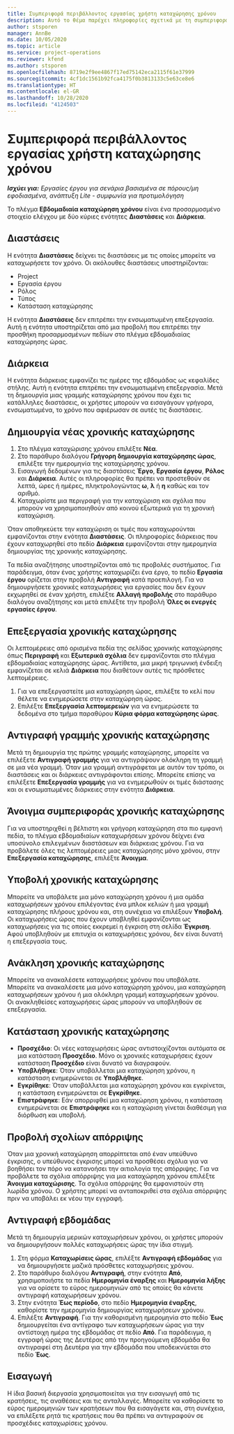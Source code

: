 ```yaml
---
title: Συμπεριφορά περιβάλλοντος εργασίας χρήστη καταχώρησης χρόνου
description: Αυτό το θέμα παρέχει πληροφορίες σχετικά με τη συμπεριφορά του περιβάλλοντος εργασίας για καταχώρηση χρόνου.
author: stsporen
manager: AnnBe
ms.date: 10/05/2020
ms.topic: article
ms.service: project-operations
ms.reviewer: kfend
ms.author: stsporen
ms.openlocfilehash: 8719e2f9ee4867f17ed75142eca2115f61e37999
ms.sourcegitcommit: 4cf1dc1561b92fca4175f0b3813133c5e63ce8e6
ms.translationtype: HT
ms.contentlocale: el-GR
ms.lasthandoff: 10/28/2020
ms.locfileid: "4124503"
---
```

# <a name="time-entry-ui-behavior"></a>Συμπεριφορά περιβάλλοντος εργασίας χρήστη καταχώρησης χρόνου

_**Ισχύει για:** Εργασίες έργου για σενάρια βασισμένα σε πόρους/μη εφοδιασμένα, ανάπτυξη Lite - συμφωνία για προτιμολόγηση_


Το πλέγμα **Εβδομαδιαία καταχώρηση χρόνου** είναι ένα προσαρμοσμένο στοιχείο ελέγχου με δύο κύριες ενότητες **Διαστάσεις** και **Διάρκεια**.

## <a name="dimensions"></a>Διαστάσεις
Η ενότητα **Διαστάσεις** δείχνει τις διαστάσεις με τις οποίες μπορείτε να καταχωρήσετε τον χρόνο. Οι ακόλουθες διαστάσεις υποστηρίζονται:

  - Project
  - Εργασία έργου
  - Ρόλος
  - Τύπος
  - Κατάσταση καταχώρησης

Η ενότητα **Διαστάσεις** δεν επιτρέπει την ενσωματωμένη επεξεργασία. Αυτή η ενότητα υποστηρίζεται από μια προβολή που επιτρέπει την προσθήκη προσαρμοσμένων πεδίων στο πλέγμα εβδομαδιαίας καταχώρησης ώρας.

## <a name="duration"></a>Διάρκεια
Η ενότητα διάρκειας εμφανίζει τις ημέρες της εβδομάδας ως κεφαλίδες στήλης. Αυτή η ενότητα επιτρέπει την ενσωματωμένη επεξεργασία. Μετά τη δημιουργία μιας γραμμής καταχώρησης χρόνου που έχει τις κατάλληλες διαστάσεις, οι χρήστες μπορούν να εισαγάγουν γρήγορα, ενσωματωμένα, το χρόνο που αφιέρωσαν σε αυτές τις διαστάσεις.

## <a name="create-a-new-time-entry"></a>Δημιουργία νέας χρονικής καταχώρησης

1. Στο πλέγμα καταχώρισης χρόνου επιλέξτε **Νέα**. 
2. Στο παράθυρο διαλόγου **Γρήγορη δημιουργία καταχώρησης ώρας**, επιλέξτε την ημερομηνία της καταχώρησης χρόνου.
3. Εισαγωγή δεδομένων για τις διαστάσεις **Έργο**, **Εργασία έργου**, **Ρόλος** και **Διάρκεια**. Αυτές οι πληροφορίες θα πρέπει να προστεθούν σε λεπτά, ώρες ή ημέρες, πληκτρολογώντας **ω**, **λ** ή **η** καθώς και τον αριθμό. 
4. Καταχωρίστε μια περιγραφή για την καταχώριση και σχόλια που μπορούν να χρησιμοποιηθούν από κοινού εξωτερικά για τη χρονική καταχώριση. 

Όταν αποθηκεύετε την καταχώριση οι τιμές που καταχωρούνται εμφανίζονται στην ενότητα **Διαστάσεις**. Οι πληροφορίες διάρκειας που έχουν καταχωρηθεί στο πεδίο **Διάρκεια** εμφανίζονται στην ημερομηνία δημιουργίας της χρονικής καταχώρησης.

Τα πεδία αναζήτησης υποστηρίζονται από τις προβολές συστήματος. Για παράδειγμα, όταν ένας χρήστης καταχωρίζει ένα έργο, το πεδίο **Εργασία έργου** ορίζεται στην προβολή **Αντιγραφή** κατά προεπιλογή. Για να δημιουργήσετε χρονικές καταχωρήσεις για εργασίες που δεν έχουν εκχωρηθεί σε έναν χρήστη, επιλέξτε **Αλλαγή προβολής** στο παράθυρο διαλόγου αναζήτησης και μετά επιλέξτε την προβολή **Όλες οι ενεργές εργασίες έργου**.

## <a name="edit-a-time-entry"></a>Επεξεργασία χρονικής καταχώρησης 
Οι λεπτομέρειες από ορισμένα πεδία της σελίδας χρονικής καταχώρησης όπως **Περιγραφή** και **Εξωτερικά σχόλια** δεν εμφανίζονται στο πλέγμα εβδομαδιαίας καταχώρησης ώρας. Αντίθετα, μια μικρή τριγωνική ένδειξη εμφανίζεται σε κελιά **Διάρκεια** που διαθέτουν αυτές τις πρόσθετες λεπτομέρειες. 

1. Για να επεξεργαστείτε μια καταχώρηση ώρας, επιλέξτε το κελί που θέλετε να ενημερώσετε στην καταχώρηση ώρας.
2. Επιλέξτε **Επεξεργασία λεπτομερειών** για να ενημερώσετε τα δεδομένα στο τμήμα παραθύρου **Κύρια φόρμα καταχώρησης ώρας**. 

## <a name="copy-a-time-entry-row"></a>Αντιγραφή γραμμής χρονικής καταχώρησης
Μετά τη δημιουργία της πρώτης γραμμής καταχώρησης, μπορείτε να επιλέξετε **Αντιγραφή γραμμής** για να αντιγράψουν ολόκληρη τη γραμμή σε μια νέα γραμμή. Όταν μια γραμμή αντιγράφεται με αυτόν τον τρόπο, οι διαστάσεις και οι διάρκειες αντιγράφονται επίσης. Μπορείτε επίσης να επιλέξετε **Επεξεργασία γραμμής** για να ενημερωθούν οι τιμές διάστασης και οι ενσωματωμένες διάρκειες στην ενότητα **Διάρκεια**.

## <a name="open-a-time-entry-behavior"></a>Άνοιγμα συμπεριφοράς χρονικής καταχώρησης
Για να υποστηριχθεί η βέλτιστη και γρήγορη καταχώρηση στα πιο εμφανή πεδία, το πλέγμα εβδομαδιαίων καταχωρήσεων χρόνου δείχνει ένα υποσύνολο επιλεγμένων διαστάσεων και διάρκειας χρόνου. Για να προβάλετε όλες τις λεπτομέρειες μιας καταχώρησης μόνο χρόνου, στην **Επεξεργασία καταχώρησης**, επιλέξτε **Άνοιγμα**.

## <a name="submit-a-time-entry"></a>Υποβολή χρονικής καταχώρησης
Μπορείτε να υποβάλετε μια μόνο καταχώρηση χρόνου ή μια ομάδα καταχωρήσεων χρόνου επιλέγοντας ένα μπλοκ κελιών ή μια γραμμή καταχώρησης πλήρους χρόνου και, στη συνέχεια να επιλέξουν **Υποβολή**. Οι καταχωρήσεις ώρας που έχουν υποβληθεί εμφανίζονται ως καταχωρήσεις για τις οποίες εκκρεμεί η έγκριση στη σελίδα **Έγκριση**. Αφού υποβληθούν με επιτυχία οι καταχωρήσεις χρόνου, δεν είναι δυνατή η επεξεργασία τους.

## <a name="recall-a-time-entry"></a>Ανάκληση χρονικής καταχώρησης
Μπορείτε να ανακαλέσετε καταχωρήσεις χρόνου που υποβάλατε. Μπορείτε να ανακαλέσετε μια μόνο καταχώρηση χρόνου, μια καταχώρηση καταχωρήσεων χρόνου ή μια ολόκληρη γραμμή καταχωρήσεων χρόνου. Οι ανακληθείσες καταχωρήσεις ώρας μπορούν να υποβληθούν σε επεξεργασία.

## <a name="time-entry-status"></a>Κατάσταση χρονικής καταχώρησης

- **Προσχέδιο**: Οι νέες καταχωρήσεις ώρας αντιστοιχίζονται αυτόματα σε μια κατάσταση **Προσχέδιο**. Μόνο οι χρονικές καταχωρήσεις έχουν κατάσταση **Προσχέδιο** είναι δυνατό να διαγραφούν.
- **Υποβλήθηκε**: Όταν υποβάλλεται μια καταχώρηση χρόνου, η κατάσταση ενημερώνεται σε **Υποβλήθηκε**. 
- **Εγκρίθηκε**: Όταν υποβάλλεται μια καταχώρηση χρόνου και εγκρίνεται, η κατάσταση ενημερώνεται σε **Εγκρίθηκε**. 
- **Επιστράφηκε**: Εάν απορριφθεί μια καταχώρηση χρόνου, η κατάσταση ενημερώνεται σε **Επιστράφηκε** και η καταχώριση γίνεται διαθέσιμη για διόρθωση και υποβολή. 

## <a name="view-rejection-comments"></a>Προβολή σχολίων απόρριψης
Όταν μια χρονική καταχώρηση απορρίπτεται από έναν υπεύθυνο έγκρισης, ο υπεύθυνος έγκρισης μπορεί να προσθέσει σχόλια για να βοηθήσει τον πόρο να κατανοήσει την αιτιολογία της απόρριψης. Για να προβάλετε τα σχόλια απόρριψης για μια καταχώρηση χρόνου επιλέξτε **Άνοιγμα καταχώρισης**. Τα σχόλια απόρριψης θα εμφανιστούν στη λωρίδα χρόνου. Ο χρήστης μπορεί να ανταποκριθεί στα σχόλια απόρριψης πριν να υποβάλει εκ νέου την εγγραφή.

## <a name="copy-week"></a>Αντιγραφή εβδομάδας
Μετά τη δημιουργία μερικών καταχωρήσεων χρόνου, οι χρήστες μπορούν να δημιουργήσουν πολλές καταχωρήσεις ώρας την ίδια στιγμή.

1. Στη φόρμα **Καταχωρίσεις ώρας**, επιλέξτε **Αντιγραφή εβδομάδας** για να δημιουργήσετε μαζικά πρόσθετες καταχωρήσεις χρόνου. 
2. Στο παράθυρο διαλόγου **Αντιγραφή**, στην ενότητα **Από**, χρησιμοποιήστε τα πεδία **Ημερομηνία έναρξης** και **Ημερομηνία λήξης** για να ορίσετε το εύρος ημερομηνιών από τις οποίες θα κάνετε αντιγραφή καταχωρήσεων χρόνου. 
3. Στην ενότητα **Έως περίοδο**, στο πεδίο **Ημερομηνία έναρξης**, καθορίστε την ημερομηνία δημιουργίας καταχωρήσεων χρόνου. 
4. Επιλέξτε **Αντιγραφή**. Για την καθορισμένη ημερομηνία στο πεδίο **Έως** δημιουργείται ένα αντίγραφο των καταχωρήσεων ώρας για την αντίστοιχη ημέρα της εβδομάδας στ πεδίο **Από**. Για παράδειγμα, η εγγραφή ώρας της Δευτέρας από την προηγούμενη εβδομάδα θα αντιγραφεί στη Δευτέρα για την εβδομάδα που υποδεικνύεται στο πεδίο **Έως**.

## <a name="import"></a>Εισαγωγή
Η ίδια βασική διεργασία χρησιμοποιείται για την εισαγωγή από τις κρατήσεις, τις αναθέσεις και τις ανταλλαγές. Μπορείτε να καθορίσετε το εύρος ημερομηνιών των κρατήσεων που θα εισαγάγετε και, στη συνέχεια, να επιλέξετε ρητά τις κρατήσεις που θα πρέπει να αντιγραφούν σε προσχέδιες καταχωρίσεις χρόνου. 

